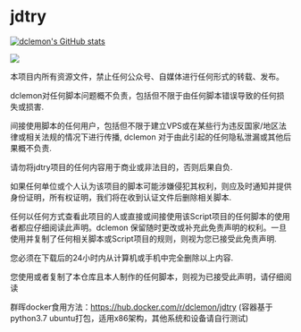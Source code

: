# jdtry

[![dclemon's GitHub stats](https://github-readme-stats.vercel.app/api?username=dclemon&show_icons=true&count_private=true&theme=vue)](https://github.com/dclemon)

<a href="https://t.me/dclemon"><img src='https://img.shields.io/badge/By-dclemon-green'/></a>

本项目内所有资源文件，禁止任何公众号、自媒体进行任何形式的转载、发布。

dclemon对任何脚本问题概不负责，包括但不限于由任何脚本错误导致的任何损失或损害.

间接使用脚本的任何用户，包括但不限于建立VPS或在某些行为违反国家/地区法律或相关法规的情况下进行传播, dclemon 对于由此引起的任何隐私泄漏或其他后果概不负责.

请勿将jdtry项目的任何内容用于商业或非法目的，否则后果自负.

如果任何单位或个人认为该项目的脚本可能涉嫌侵犯其权利，则应及时通知并提供身份证明，所有权证明，我们将在收到认证文件后删除相关脚本.

任何以任何方式查看此项目的人或直接或间接使用该Script项目的任何脚本的使用者都应仔细阅读此声明。dclemon 保留随时更改或补充此免责声明的权利。一旦使用并复制了任何相关脚本或Script项目的规则，则视为您已接受此免责声明.

您必须在下载后的24小时内从计算机或手机中完全删除以上内容.

您使用或者复制了本仓库且本人制作的任何脚本，则视为已接受此声明，请仔细阅读

群晖docker食用方法：https://hub.docker.com/r/dclemon/jdtry
(容器基于python3.7 ubuntu打包，适用x86架构，其他系统和设备请自行测试)
